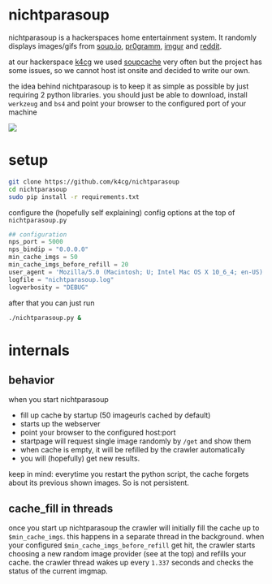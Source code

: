 # nichtparasoup

nichtparasoup is a hackerspaces home entertainment system. It randomly displays images/gifs from [soup.io](http://soup.io), [pr0gramm](http://pr0gramm.com), [imgur](http://imgur.com) and [reddit](http://reddit.com).

at our hackerspace [k4cg](http://k4cg.org) we used [soupcache](https://github.com/exi/soupcache) very often but the project has some issues, so we cannot host ist onsite and decided to write our own.

the idea behind nichtparasoup is to keep it as simple as possible by just requiring 2 python libraries. you should just be able to download, install `werkzeug` and `bs4` and point your browser to the configured port of your machine

<img src="https://github.com/k4cg/nichtparasoup/raw/master/screenshot.png">

# setup

```bash
git clone https://github.com/k4cg/nichtparasoup
cd nichtparasoup
sudo pip install -r requirements.txt
```

configure the (hopefully self explaining) config options at the top of `nichtparasoup.py`

```python
## configuration
nps_port = 5000
nps_bindip = "0.0.0.0"
min_cache_imgs = 50
min_cache_imgs_before_refill = 20
user_agent = 'Mozilla/5.0 (Macintosh; U; Intel Mac OS X 10_6_4; en-US) AppleWebKit/534.3 (KHTML, like Gecko) Chrome/6.0.472.63 Safari/534.3'
logfile = "nichtparasoup.log"
logverbosity = "DEBUG"
```

after that you can just run

```bash
./nichtparasoup.py &
```

# internals

## behavior

when you start nichtparasoup

* fill up cache by startup (50 imageurls cached by default)
* starts up the webserver
* point your browser to the configured host:port
* startpage will request single image randomly by `/get` and show them
* when cache is empty, it will be refilled by the crawler automatically
* you will (hopefully) get new results.

keep in mind: everytime you restart the python script, the cache forgets about its previous
shown images. So is not persistent.

## cache_fill in threads

once you start up nichtparasoup the crawler will initially fill the cache up to `$min_cache_imgs`. this happens in a separate thread in the background. when your configured `$min_cache_imgs_before_refill` get hit, the crawler starts choosing a new random image provider (see at the top) and refills your cache. the crawler thread wakes up every `1.337` seconds and checks the status of the current imgmap. 

